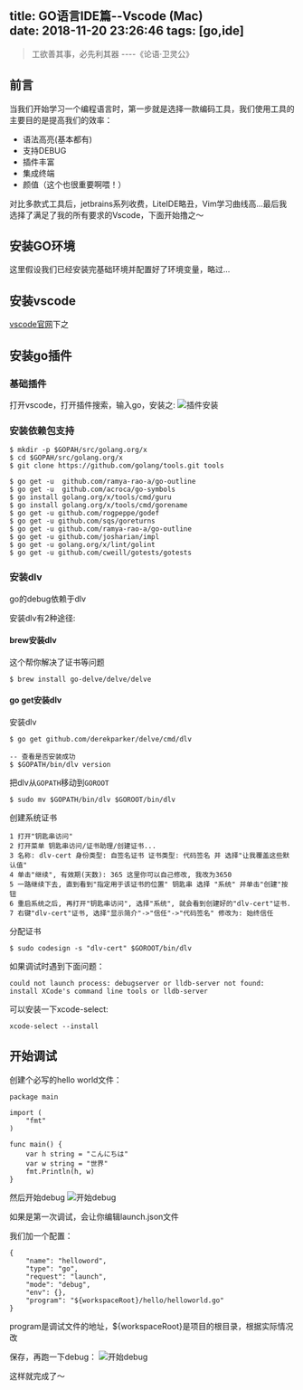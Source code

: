 title: GO语言IDE篇--Vscode (Mac)  
date: 2018-11-20 23:26:46
tags: [go,ide]
---

>工欲善其事，必先利其器
>----《论语·卫灵公》

## 前言

当我们开始学习一个编程语言时，第一步就是选择一款编码工具，我们使用工具的主要目的是提高我们的效率： 
 
* 语法高亮(基本都有)
* 支持DEBUG
* 插件丰富
* 集成终端
* 颜值（这个也很重要啊喂！）

对比多款式工具后，jetbrains系列收费，LiteIDE略丑，Vim学习曲线高...最后我选择了满足了我的所有要求的Vscode，下面开始撸之～

## 安装GO环境

这里假设我们已经安装完基础环境并配置好了环境变量，略过...

## 安装vscode

[vscode官网](https://code.visualstudio.com/)下之

## 安装go插件

### 基础插件

打开vscode，打开插件搜索，输入go，安装之:
![插件安装](/images/go-vscode/go-extend.png)

### 安装依赖包支持

```
$ mkdir -p $GOPAH/src/golang.org/x
$ cd $GOPAH/src/golang.org/x
$ git clone https://github.com/golang/tools.git tools

$ go get -u  github.com/ramya-rao-a/go-outline
$ go get -u  github.com/acroca/go-symbols
$ go install golang.org/x/tools/cmd/guru
$ go install golang.org/x/tools/cmd/gorename
$ go get -u github.com/rogpeppe/godef
$ go get -u github.com/sqs/goreturns
$ go get -u github.com/ramya-rao-a/go-outline
$ go get -u github.com/josharian/impl
$ go get -u golang.org/x/lint/golint
$ go get -u github.com/cweill/gotests/gotests
```

### 安装dlv

go的debug依赖于dlv

安装dlv有2种途径:

#### brew安装dlv

这个帮你解决了证书等问题

```
$ brew install go-delve/delve/delve

```

#### go get安装dlv

安装dlv

```
$ go get github.com/derekparker/delve/cmd/dlv

-- 查看是否安装成功
$ $GOPATH/bin/dlv version
```

把dlv从`GOPATH`移动到`GOROOT`

```
$ sudo mv $GOPATH/bin/dlv $GOROOT/bin/dlv
```

创建系统证书

```
1 打开"钥匙串访问"
2 打开菜单 钥匙串访问/证书助理/创建证书...
3 名称: dlv-cert 身份类型: 自签名证书 证书类型: 代码签名 并 选择"让我覆盖这些默认值"
4 单击"继续", 有效期(天数): 365 这里你可以自己修改, 我改为3650
5 一路继续下去, 直到看到"指定用于该证书的位置" 钥匙串 选择 "系统" 并单击"创建"按钮
6 重启系统之后, 再打开"钥匙串访问", 选择"系统", 就会看到创建好的"dlv-cert"证书.
7 右键"dlv-cert"证书, 选择"显示简介"->"信任"->"代码签名" 修改为: 始终信任
```

分配证书

```
$ sudo codesign -s "dlv-cert" $GOROOT/bin/dlv
```

如果调试时遇到下面问题：

```
could not launch process: debugserver or lldb-server not found: install XCode's command line tools or lldb-server
```

可以安装一下xcode-select:

```
xcode-select --install
```

## 开始调试

创建个必写的hello world文件：

```
package main

import (
	"fmt"
)

func main() {
	var h string = "こんにちは"
	var w string = "世界"
	fmt.Println(h, w)
}

```

然后开始debug
![开始debug](/images/go-vscode/start-debug.png)

如果是第一次调试，会让你编辑launch.json文件

我们加一个配置：
```
{
    "name": "helloword",
    "type": "go",
    "request": "launch",
    "mode": "debug",
    "env": {},
    "program": "${workspaceRoot}/hello/helloworld.go"
}
```
program是调试文件的地址，${workspaceRoot}是项目的根目录，根据实际情况改

保存，再跑一下debug：
![开始debug](/images/go-vscode/debug.png)

这样就完成了～


